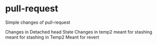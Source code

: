 # pull-request
Simple changes of pull-request

Changes in Detached head State
Changes in temp2
meant for stashing
meant for stashing in Temp2
Meant for revert

